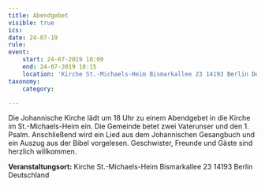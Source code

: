 ```yaml
---
title: Abendgebet
visible: true
ics: 
date: 24-07-19
rule: 
event:
	start: 24-07-2019 18:00
	end: 24-07-2019 18:15
	location: 'Kirche St.-Michaels-Heim Bismarkallee 23 14193 Berlin Deutschland'
taxonomy:
	category: 

---
```

Die Johannische Kirche lädt um 18 Uhr zu einem Abendgebet in die Kirche im St.-Michaels-Heim ein. Die Gemeinde betet zwei Vaterunser und den 1. Psalm. Anschließend wird ein Lied aus dem Johannischen Gesangbuch und ein Auszug aus der Bibel vorgelesen. Geschwister, Freunde und Gäste sind herzlich willkommen.


**Veranstaltungsort:** Kirche St.-Michaels-Heim
Bismarkallee 23
14193 Berlin
Deutschland

